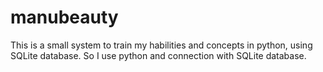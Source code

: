 # manubeauty
This is a small system to train my habilities and concepts in python, using SQLite database. So I use python and connection with SQLite database.
